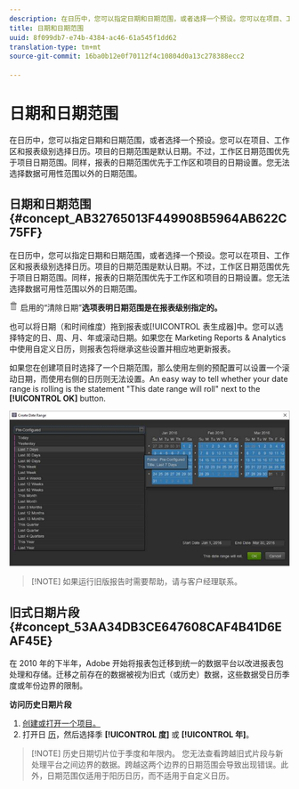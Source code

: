 ```yaml
---
description: 在日历中，您可以指定日期和日期范围，或者选择一个预设。您可以在项目、工作区和报表级别选择日历。项目的日期范围是默认日期。不过，工作区日期范围优先于项目日期范围。同样，报表的日期范围优先于工作区和项目的日期设置。您无法选择数据可用性范围以外的日期范围。
title: 日期和日期范围
uuid: 8f099db7-e74b-4384-ac46-61a545f1dd62
translation-type: tm+mt
source-git-commit: 16ba0b12e0f70112f4c10804d0a13c278388ecc2

---
```



# 日期和日期范围

在日历中，您可以指定日期和日期范围，或者选择一个预设。您可以在项目、工作区和报表级别选择日历。项目的日期范围是默认日期。不过，工作区日期范围优先于项目日期范围。同样，报表的日期范围优先于工作区和项目的日期设置。您无法选择数据可用性范围以外的日期范围。

## 日期和日期范围 {#concept_AB32765013F449908B5964AB622C75FF}

在日历中，您可以指定日期和日期范围，或者选择一个预设。您可以在项目、工作区和报表级别选择日历。项目的日期范围是默认日期。不过，工作区日期范围优先于项目日期范围。同样，报表的日期范围优先于工作区和项目的日期设置。您无法选择数据可用性范围以外的日期范围。

![](assets/Delete_Standard.png) 启用的“清除日期”**选项表明日期范围是在报表级别指定的。**

也可以将日期（和时间维度）拖到报表或[!UICONTROL 表生成器]中。您可以选择特定的日、周、月、年或滚动日期。如果您在 Marketing Reports &amp; Analytics 中使用自定义日历，则报表包将继承这些设置并相应地更新报表。

如果您在创建项目时选择了一个日期范围，那么使用左侧的预配置可以设置一个滚动日期，而使用右侧的日历则无法设置。An easy way to tell whether your date range is rolling is the statement "This date range will roll" next to the **[!UICONTROL OK]** button.

![](assets/daterange.jpeg)

> [!NOTE] 如果运行旧版报告时需要帮助，请与客户经理联系。

## 旧式日期片段 {#concept_53AA34DB3CE647608CAF4B41D6EAF45E}

在 2010 年的下半年，Adobe 开始将报表包迁移到统一的数据平台以改进报表包处理和存储。迁移之前存在的数据被视为旧式（或历史）数据，这些数据受日历季度或年份边界的限制。

<!-- 

c_legacy_data.xml

 -->

**访问历史日期片段**

1. [创建或打开一个项目。](/help/analyze/ad-hoc-analysis/c-getting-started.md)
1. 打开日 [历](/help/analyze/ad-hoc-analysis/c-dates.md)，然后选择季 **[!UICONTROL 度]** 或 **[!UICONTROL 年]**。

> [!NOTE] 历史日期切片位于季度和年限内。 您无法查看跨越旧式片段与新处理平台之间边界的数据。跨越这两个边界的日期范围会导致出现错误。此外，日期范围仅适用于阳历日历，而不适用于自定义日历。

